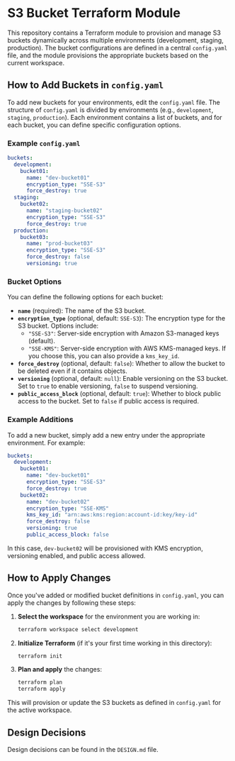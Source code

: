 # S3 Bucket Terraform Module

This repository contains a Terraform module to provision and manage S3 buckets dynamically across multiple environments (development, staging, production). The bucket configurations are defined in a central `config.yaml` file, and the module provisions the appropriate buckets based on the current workspace.

## How to Add Buckets in `config.yaml`

To add new buckets for your environments, edit the `config.yaml` file. The structure of `config.yaml` is divided by environments (e.g., `development`, `staging`, `production`). Each environment contains a list of buckets, and for each bucket, you can define specific configuration options.

### Example `config.yaml`

```yaml
buckets:
  development:
    bucket01:
      name: "dev-bucket01"
      encryption_type: "SSE-S3"
      force_destroy: true
  staging:
    bucket02:
      name: "staging-bucket02"
      encryption_type: "SSE-S3"
      force_destroy: true
  production:
    bucket03:
      name: "prod-bucket03"
      encryption_type: "SSE-S3"
      force_destroy: false
      versioning: true
```

### Bucket Options

You can define the following options for each bucket:

- **`name`** (required): The name of the S3 bucket.
- **`encryption_type`** (optional, default: `SSE-S3`): The encryption type for the S3 bucket. Options include:
    - `"SSE-S3"`: Server-side encryption with Amazon S3-managed keys (default).
    - `"SSE-KMS"`: Server-side encryption with AWS KMS-managed keys. If you choose this, you can also provide a `kms_key_id`.
- **`force_destroy`** (optional, default: `false`): Whether to allow the bucket to be deleted even if it contains objects.
- **`versioning`** (optional, default: `null`): Enable versioning on the S3 bucket. Set to `true` to enable versioning, `false` to suspend versioning.
- **`public_access_block`** (optional, default: `true`): Whether to block public access to the bucket. Set to `false` if public access is required.

### Example Additions

To add a new bucket, simply add a new entry under the appropriate environment. For example:

```yaml
buckets:
  development:
    bucket01:
      name: "dev-bucket01"
      encryption_type: "SSE-S3"
      force_destroy: true
    bucket02:
      name: "dev-bucket02"
      encryption_type: "SSE-KMS"
      kms_key_id: "arn:aws:kms:region:account-id:key/key-id"
      force_destroy: false
      versioning: true
      public_access_block: false
```

In this case, `dev-bucket02` will be provisioned with KMS encryption, versioning enabled, and public access allowed.

## How to Apply Changes

Once you've added or modified bucket definitions in `config.yaml`, you can apply the changes by following these steps:

1. **Select the workspace** for the environment you are working in:
   ```bash
   terraform workspace select development
   ```

2. **Initialize Terraform** (if it's your first time working in this directory):
   ```bash
   terraform init
   ```

3. **Plan and apply** the changes:
   ```bash
   terraform plan
   terraform apply
   ```

This will provision or update the S3 buckets as defined in `config.yaml` for the active workspace.

## Design Decisions

Design decisions can be found in the `DESIGN.md` file.